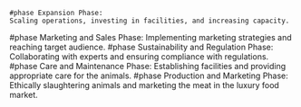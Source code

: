     #phase Expansion Phase:
	Scaling operations, investing in facilities, and increasing capacity.
#phase Marketing and Sales Phase:
	Implementing marketing strategies and reaching target audience.
#phase Sustainability and Regulation Phase:
	Collaborating with experts and ensuring compliance with regulations.
#phase Care and Maintenance Phase:
	Establishing facilities and providing appropriate care for the animals.
#phase Production and Marketing Phase:
	Ethically slaughtering animals and marketing the meat in the luxury food market.

